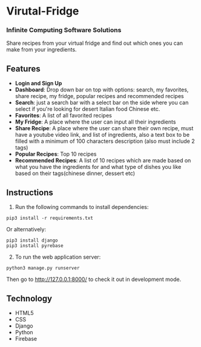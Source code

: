 # Virutal-Fridge
### Infinite Computing Software Solutions

Share recipes from your virtual fridge and find out which ones you can make from your ingredients.


## Features
- **Login and Sign Up**
- **Dashboard**: Drop down bar on top with options: search, my favorites, share recipe, my fridge, popular recipes and recommended recipes
- **Search**: just a search bar with a select bar on the side where you can select if you're looking for desert Italian food Chinese etc.
- **Favorites**: A list of all favorited recipes
- **My Fridge**: A place where the user can input all their ingredients
- **Share Recipe**: A place where the user can share their own recipe, must have a youtube video link, and list of ingredients, also a text box to be filled with a minimum of 100 characters description (also must include 2 tags)
- **Popular Recipes**: Top 10 recipes
- **Recommended Recipes**: A list of 10 recipes which are made based on what you have the ingredients for and what type of dishes you like based on their tags(chinese dinner, dessert etc)


## Instructions
1. Run the following commands to install dependencies:
```
pip3 install -r requirements.txt
```
Or alternatively:
```
pip3 install django
pip3 install pyrebase
```

2. To run the web application server:
```
python3 manage.py runserver
```
Then go to http://127.0.0.1:8000/ to check it out in development mode.

## Technology
- HTML5
- CSS
- Django
- Python
- Firebase

